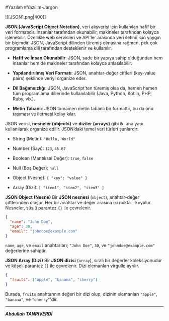 #Yazılım #Yazılım-Jargon 


![[JSON1.png|400]]

**JSON (JavaScript Object Notation)**, veri alışverişi için kullanılan hafif bir veri formatıdır. İnsanlar tarafından okunabilir, makineler tarafından kolayca işlenebilir. Özellikle web servisleri ve API'ler arasında veri iletimi için yaygın bir biçimdir. JSON, JavaScript dilinden türemiş olmasına rağmen, pek çok programlama dili tarafından desteklenir ve kullanılır.


- **Hafif ve İnsan Okunabilir**: JSON, sade bir yapıya sahip olduğundan hem insanlar hem de makineler tarafından kolayca anlaşılabilir.
    
- **Yapılandırılmış Veri Formatı**: JSON, anahtar-değer çiftleri (key-value pairs) şeklinde veriyi organize eder.
    
- **Dil Bağımsızlığı**: JSON, JavaScript'ten türemiş olsa da, hemen hemen tüm programlama dillerinde kullanılabilir (Java, Python, Kotlin, PHP, Ruby, vb.).
    
- **Metin Tabanlı**: JSON tamamen metin tabanlı bir formattır, bu da onu taşıması ve iletmesi kolay kılar.



JSON verisi, **nesneler (objects)** ve **diziler (arrays)** gibi iki ana yapı kullanılarak organize edilir. JSON’daki temel veri türleri şunlardır:

- String (Metin): `"Hello, World"`
    
- Number (Sayı): `123`, `45.67`
    
- Boolean (Mantıksal Değer): `true`, `false`
    
- Null (Boş Değer): `null`
    
- Object (Nesne): `{ "key": "value" }`
    
- Array (Dizi): `[ "item1", "item2", "item3" ]`



**JSON Object (Nesne)**
Bir **JSON nesnesi** (`object`), anahtar-değer çiftlerinden oluşur. Her bir anahtar ve değer arasına iki nokta `:` koyulur. Nesneler, süslü parantez `{}` ile çevrelenir.

```json
{
  "name": "John Doe",
  "age": 30,
  "email": "johndoe@example.com"
}

```
`name`, `age`, ve `email` anahtarları; `"John Doe"`, `30`, ve `"johndoe@example.com"` değerlerine sahiptir.

**JSON Array (Dizi)**
Bir **JSON dizisi** (`array`), sıralı bir değerler koleksiyonudur ve köşeli parantez `[]` ile çevrelenir. Dizi elemanları virgülle ayrılır.

```json
{
  "fruits": ["apple", "banana", "cherry"]
}

```
Burada, `fruits` anahtarının değeri bir dizi olup, dizinin elemanları `"apple"`, `"banana"`, ve `"cherry"`'dir.


---

***Abdullah TANRIVERDİ***

